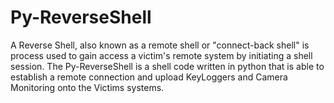 # Py-ReverseShell
A Reverse Shell, also known as a remote shell or "connect-back shell" is process used to gain access a victim's remote system by initiating a shell session. The Py-ReverseShell is a shell code written in python that is able to establish a remote connection and upload KeyLoggers and Camera Monitoring onto the Victims systems. 

